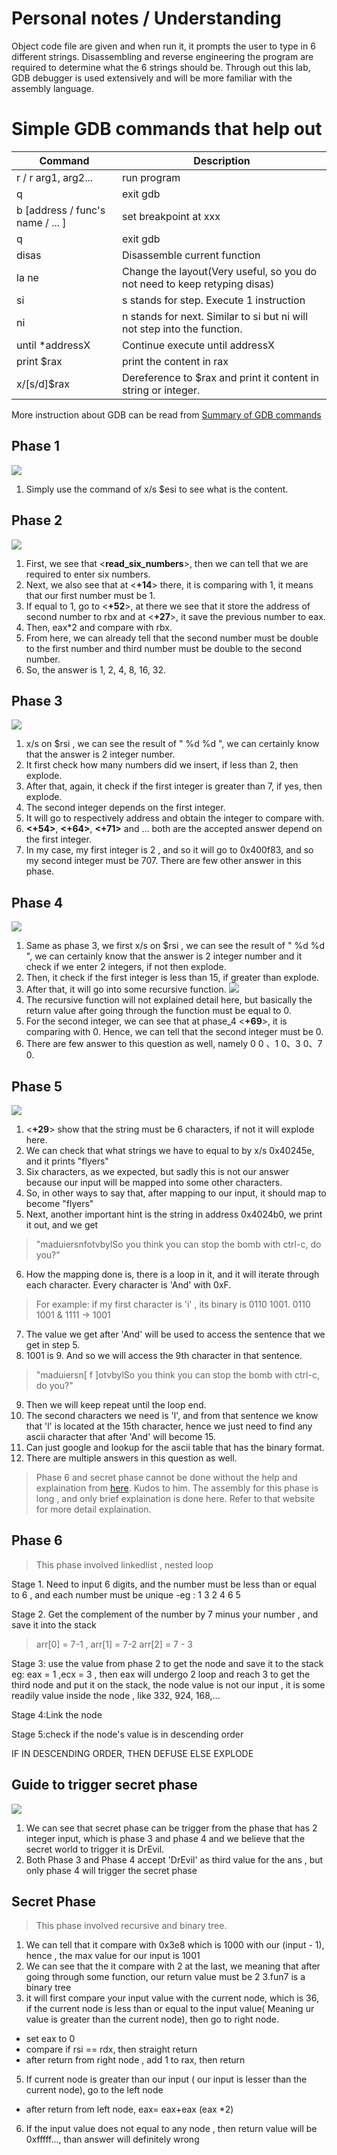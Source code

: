 #  Personal notes / Understanding

Object code file are given and when run it, it prompts the user to type in 6 different strings. Disassembling and reverse engineering the program are required to determine what the 6 strings should be. Through out this lab, GDB debugger is used extensively and will be more familiar with the assembly language.

# Simple GDB commands that help out
| Command | Description  |
|--|--|
| r / r arg1, arg2... |  run program|
| q |  exit gdb|
| b [address / func's name / ... ] | set breakpoint at xxx  |
| q |  exit gdb|
| disas |  Disassemble current function|
| la ne |  Change the layout(Very useful, so you do not need to keep retyping disas)|
| si | s stands for step. Execute 1 instruction|
| ni | n stands for next. Similar to si but ni will not step into the function.|
| until *addressX |  Continue execute until addressX|
| print $rax|  print the content in rax|
| x/[s/d]$rax|  Dereference to $rax and print it content in string or integer.|


More instruction about GDB can be read from [Summary of GDB commands](http://csapp.cs.cmu.edu/3e/docs/gdbnotes-x86-64.pdf) 


## Phase 1
![](https://lh3.googleusercontent.com/pw/ACtC-3dcZCrj5mQ7EDP4UF4qk4RJjOMfnxlsU1i4dopN-8IgaGBhuERjTHlL9E9x71SwlAhbo8UGRMXU6hgha95tGv0hEdN6yKCIsW_1uxKWuuvfUbnH8_yOvKzuPrHqwzig2o4avEd-1IEwEjKXN7j1zBg=w603-h146-no?authuser=0)
1. Simply use the command of x/s $esi to see what is the content.

## Phase 2
![](https://lh3.googleusercontent.com/WabCXitUu1QCCr3zqOmPj17QwvefLcuHU34zrN7sOMFdRtWbbpCpIxfve5uZliwuIG2cNMLEK9XrapPDbUPwhZ9mNala8SsguCtqGBpeoR9Z8vpxnWer3MTgOplesPMiRouFSUhycuSjEjIEvqU4BPVQQLlLK-03iNWkgW_mBbnreCCc0BcyNWQ1WrjAmtNcELGn5J0uFm5jHMYFnGFL0VZxeWr0h99_jiRuDe5hjwCcIFth9c4BR5-c0fsUkKBw12o--RUGDihY77J0J4O7umxDNDPbG3plp9m7EzRWeWnlrW8GrnzA2wFFrcHMlhbLV8ZGIKz6f_WFRBbyrTTWbt7sMqnyX6HASEDXNExFDPThjjwyTqah5zRSQAnufUql32Hb1d00CHqb7ct_v831QXCU4sfMoH91qZJ-Q0KduycLtYgWxWoIoxQ09z2zHu760elIFnkyM6ravtPdQGSIEQHwDebvDCxwVKkZxCkOP7Vj59EIXK6bFfh6tb9FL65iJdexZUisag_5w9BhxBHilA9O8N3uDvNgEOpcS-VVJmStnoLgPCL-Na1ezc-_Dz9lpL8glFjD1-ePVsBkeqX8Ex00x3P8PIEnTDqczuP_QKgOsv7ejUOu4rkTLEhlegoqJzK7HknPklLPNKPAc1oVsqpiwm_johF36UwHMj_F64k4SNEsNBD815d7XpTdSP-TvyNTal-K6rY1Am7cszJR7Sc=w583-h452-no?authuser=2)
1. First, we see that <**read_six_numbers**>, then we can tell that we are required to enter six numbers.
2. Next, we also see that at <**+14**> there, it is comparing with 1, it means that our first number must be 1.
3. If equal to 1, go to <**+52**>, at there we see that it store the address of  second number to rbx and at <**+27**>, it save the previous number to eax.
4. Then, eax*2 and compare with rbx.
5. From here, we can already tell that the second number must be double to the first number and third number must be double to the second number.
6. So, the answer is 1, 2, 4, 8, 16, 32.

## Phase 3
![](https://lh3.googleusercontent.com/pw/ACtC-3fP_YjR9dDVyDa3sNS2kg0FkEhGAUuAq4qcuJ9GpPtnzsi6opSz7n36aL7LDcCOJiXhTZQQpoF0cbzPeY5lPN7QR6tGy14bxny--kTfoyXx3vEPEE-Zx08dFj9LBqwPfOLHfOKBymJn2-Nq0_u-VAc=w606-h649-no?authuser=2)
1. x/s on $rsi , we can see the result of " %d %d ", we can certainly know that the answer is 2 integer number.
2. It first check how many numbers did we insert, if less than 2, then explode.
3. After that, again, it check if the first integer is greater than 7, if yes, then explode.
4. The second integer depends on the first integer.
5. It will go to respectively address and obtain the integer to compare with.
6. **<+54>**, **<+64>**, **<+71>** and ... both are the accepted answer depend on the first integer.
7.  In my case, my first integer is 2 , and so it will go to 0x400f83, and so my second integer must be 707. There are few other answer in this phase.

## Phase 4
![](https://lh3.googleusercontent.com/pw/ACtC-3eWIgpIMrWpc9T7j45Y52_og5sSq2bLPSjaGl8m2eGLVmusSyHHmJz8L0pACVj6XtHTJUUXkFLJevLGQtAYSa4tWobARwLFU5SmuFRKBlcHoMkVSJkdeJxmGe247PDWwTa1EQE8Ak9IGR_0kbo9twE=w629-h400-no?authuser=2)
1.  Same as phase 3, we first x/s on $rsi , we can see the result of " %d %d ", we can certainly know that the answer is 2 integer number and it check if we enter 2 integers, if not then explode.
2. Then, it check if the first integer is less than 15, if greater than explode.
3. After that, it will go into some recursive function.
![](https://lh3.googleusercontent.com/pw/ACtC-3fAKDtnjs7tbLrl_KbW5-G2KV3WZ9d49M2Gy-gsqG4DUOG_gQ9_aeOHZ1phGQwq2BNHiI2_sVfptDc3gsaohSP1-_AgqCrtcO4F_kUWXhdVBtz7-1xk6YIv1LmOTh-pabgIvbR1S3HgOZcXkSDK5_c=w576-h395-no?authuser=2)
4. The recursive function will not explained detail here, but basically the return value after going through the function must be equal to 0.
5. For the second integer, we can see that at phase_4 <**+69**>, it is comparing with 0. Hence, we can tell that the second integer must be 0.
6. There are few answer to this question as well, namely 0 0 、1 0、3 0、7 0.

## Phase 5
![](https://lh3.googleusercontent.com/pw/ACtC-3e35FSHdSdSGIIVhg3dSmSeFkFmW2tJJtAefht9ztlkm4dNkphuAyfQ6-KNaq5LVDkhC5gKSkc7iSWwMHy42TNAawygXR5odZGAWtx5-P9eXLXqJaB-zcBJvg2Tce3cpiB6GtfxoYt4h0utPlhIDuk=w634-h663-no?authuser=2)
1. <**+29**> show that the string must be 6 characters, if not it will explode here.
2. We can check that what strings we have to equal to by x/s 0x40245e, and it prints "flyers"
3. Six characters, as we expected, but sadly this is not our answer because our input will be mapped into some other characters.
4. So, in other ways to say that, after mapping to our input, it should map to become "flyers"
5. Next, another important hint is the string in address 0x4024b0, we print it out, and we get 

> "maduiersnfotvbylSo you think you can stop the bomb with ctrl-c, do you?"
6. How the mapping done is, there is a loop in it, and it will iterate through each character. Every character is 'And' with 0xF.

> For example: if my first character is 'i' , its binary is 0110 1001.
> 0110 1001 & 1111 -> 1001
7. The value we get after 'And' will be used to access the sentence that we get in step 5.
8. 1001 is 9. And so we will  access the 9th character in that sentence.
> "maduiersn[ f ]otvbylSo you think you can stop the bomb with ctrl-c, do you?"
9. Then we will keep repeat until the loop end.
10. The second characters we need is 'l', and from that sentence we know that 'l' is located at the 15th character,  hence we just need to find any ascii character that after 'And' will become 15. 
11. Can just google and  lookup for the ascii table that has the binary format.
12. There are multiple answers in this question as well.
> 
> Phase 6 and secret phase cannot be done without the help and
> explaination from [here](https://caminek.rocks/2019/12/18/binary-bomb-phase-6/). Kudos to him. 
> The assembly for this phase is long , and only brief explaination is done here. Refer to that website for more detail explaination.

## Phase 6
>This phase involved linkedlist , nested loop
>
Stage 1.  Need to input 6 digits, and the number must be less than or equal to 6 , and each number must be unique
-eg : 1 3 2 4 6 5

Stage 2. Get the complement of the number by 7 minus your number , and save it into the stack 
>arr[0] = 7-1 , arr[1] = 7-2 arr[2] = 7 - 3
>
Stage 3: use the value from phase 2 to get the node and save it to the stack
eg: eax = 1 ,ecx = 3 , then eax will undergo 2 loop and reach 3 to get the third node and put it on the stack, the node value is not our input , it is some readily value inside the node , like 332, 924, 168,...

Stage 4:Link the node

Stage 5:check if the node's value is in descending order 

IF IN DESCENDING ORDER, THEN DEFUSE ELSE EXPLODE

## Guide to trigger secret phase
![](https://lh3.googleusercontent.com/pw/ACtC-3fXhUN9gOeZkv-DN1YHegTVOBlLlvUpoejovMcW2TPIMEOsLj3WEnm_ymiRZAK13OAD3n_GZ5Hw_KpT47KzP52KBe546c8ea4NxsVm5RYoQ3TDtrF2iGzovf8xFu7x8Drjd7jUPHqTNHDDhtJgt2Y8=w841-h663-no?authuser=2)
1. We can see that secret phase can be trigger from the phase that has 2 integer input, which is phase 3 and phase 4 and we believe that the secret world to trigger it is DrEvil.
2. Both Phase 3 and Phase 4 accept 'DrEvil' as third value for the ans , but only phase 4 will trigger the secret phase
## Secret Phase
> This phase involved recursive and binary tree.
1. We can tell that it compare with 0x3e8 which is 1000 with our (input - 1), hence , the max value for our input is 1001
2. We can see that the it compare with 2 at the last, we meaning that after going through some function, our return value must be 2
3.fun7 is a binary tree
4. it will first compare your input value with the current node, which is 36, if  the current node is less than or equal to the input value( Meaning ur value is greater than the current node), then go to right node.
- set eax to 0
- compare if rsi == rdx, then straight return
- after return from right node , add 1 to rax, then return
5. If current node is greater than our input ( our input is lesser than the current node), go to the left node
- after return from left node, eax= eax+eax (eax *2)
6. If the input value does not equal to any node , then return value will be 0xfffff..., than answer will definitely wrong
 

